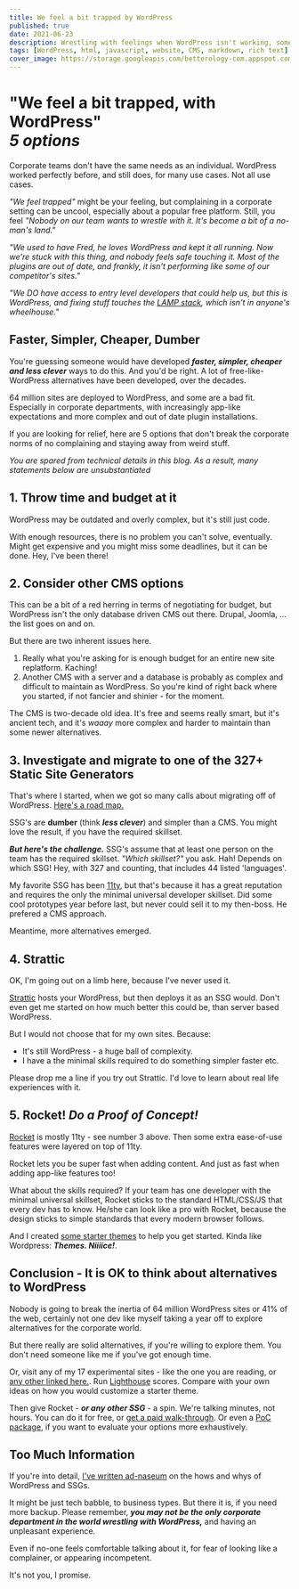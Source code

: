 ```yaml
---
title: We feel a bit trapped by WordPress
published: true
date: 2021-06-23
description: Wrestling with feelings when WordPress isn't working, somehow.
tags: [WordPress, html, javascript, website, CMS, markdown, rich text]
cover_image: https://storage.googleapis.com/betterology-com.appspot.com/images/landscape/500/bulksplash-mihaisurdu-rwvfH28KZO4.jpg
---
```


# "We feel a bit trapped, with WordPress" <br/> _5 options_

Corporate teams don't have the same needs as an individual. WordPress worked perfectly before, and still does, for many use cases. Not all use cases.

_"We feel trapped"_ might be your feeling, but complaining in a corporate setting can be uncool, especially about a popular free platform. Still, you feel _"Nobody on our team wants to wrestle with it. It's become a bit of a no-man's land."_

_"We used to have Fred, he loves WordPress and kept it all running. Now we're stuck with this thing, and nobody feels safe touching it. Most of the plugins are out of date, and frankly, it isn't performing like some of our competitor's sites."_

_"We DO have access to entry level developers that could help us, but this is WordPress, and fixing stuff touches the [LAMP stack](https://en.wikipedia.org/wiki/LAMP_(software_bundle)), which isn't in anyone's wheelhouse."_

## Faster, Simpler, Cheaper, Dumber

You're guessing someone would have developed _**faster, simpler, cheaper and less clever**_ ways to do this. And you'd be right. A lot of free-like-WordPress alternatives have been developed, over the decades.

64 million sites are deployed to WordPress, and some are a bad fit. Especially in corporate departments, with increasingly app-like expectations and more complex and out of date plugin installations.

If you are looking for relief, here are 5 options that don't break the corporate norms of no complaining and staying away from weird stuff.

_You are spared from technical details in this blog. As a result, many statements below are unsubstantiated_

## 1. Throw time and budget at it

WordPress may be outdated and overly complex, but it's still just code.

With enough resources, there is no problem you can't solve, eventually. Might get expensive and you might miss some deadlines, but it can be done. Hey, I've been there!

## 2. Consider other CMS options

This can be a bit of a red herring in terms of negotiating for budget, but WordPress isn't the only database driven CMS out there. Drupal, Joomla, ... the list goes on and on.

But there are two inherent issues here.

1. Really what you're asking for is enough budget for an entire new site replatform. Kaching!
1. Another CMS with a server and a database is probably as complex and difficult to maintain as WordPress. So you're kind of right back where you started, if not fancier and shinier - for the moment.

The CMS is two-decade old idea. It's free and seems really smart, but it's ancient tech, and it's _waaay_ more complex and harder to maintain than some newer alternatives.

## 3. Investigate and migrate to one of the 327+ Static Site Generators

That's where I started, when we got so many calls about migrating off of WordPress. [Here's a road map.](https://jamstack.org/generators/)

SSG's are **dumber** (think _**less clever**_) and simpler than a CMS. You might love the result, if you have the required skillset.

_**But here's the challenge.**_ SSG's assume that at least one person on the team has the required skillset. _"Which skillset?"_ you ask. Hah! Depends on which SSG! Hey, with 327 and counting, that includes 44 listed 'languages'.

My favorite SSG has been [11ty](https://www.11ty.dev/), but that's because it has a great reputation and requires the only the minimal universal developer skillset. Did some cool prototypes year before last, but never could sell it to my then-boss. He prefered a CMS approach.

Meantime, more alternatives emerged.

## 4. Strattic

OK, I'm going out on a limb here, because I've never used it.

[Strattic](https://www.strattic.com/) hosts your WordPress, but then deploys it as an SSG would. Don't even get me started on how much better this could be, than server based WordPress.

But I would not choose that for my own sites. Because:

- It's still WordPress - a huge ball of complexity.
- I have a the minimal skills required to do something simpler faster etc.

Please drop me a line if you try out Strattic. I'd love to learn about real life experiences with it.

## 5. Rocket! _Do a Proof of Concept!_

[Rocket](https://rocket.modern-web.dev/) is mostly 11ty - see number 3 above. Then some extra ease-of-use features were layered on top of 11ty.

Rocket lets you be super fast when adding content. And just as fast when adding app-like features too! 

What about the skills required? If your team has one developer with the minimal universal skillset, Rocket sticks to the standard HTML/CSS/JS that every dev has to know. He/she can look like a pro with Rocket, because the design sticks to simple standards that every modern browser follows.

And I created [some starter themes](https://github.com/petecarapetyan/fins-rocket-themes#readme) to help you get started. Kinda like Wordpress: _**Themes. Niiiice!**_.

## Conclusion - It is OK to think about alternatives to WordPress

Nobody is going to break the inertia of 64 million WordPress sites or 41% of the web, certainly not one dev like myself taking a year off to explore alternatives for the corporate world.

But there really are solid alternatives, if you're willing to explore them. You don't need someone like me if you've got enough time.

Or, visit any of my 17 experimental sites - like the one you are reading, or [any other linked here.](https://github.com/petecarapetyan/fins-rocket-themes#readme). Run [Lighthouse](https://web.dev/measure/) scores. Compare with your own ideas on how you would customize a starter theme.

Then give Rocket - _**or any other SSG**_ - a spin. We're talking minutes, not hours. You can do it for free, or [get a paid walk-through](https://datafundamentals.com/packages/commercial/). Or even a [PoC package](https://datafundamentals.com/packages/), if you want to evaluate your options more exhaustively.

## Too Much Information

If you're into detail, [I've written ad-naseum](/blog/) on the hows and whys of WordPress and SSGs.

It might be just tech babble, to business types. But there it is, if you need more backup. Please remember, _**you may not be the only corporate department in the world wrestling with WordPress,**_ and having an unpleasant experience.

Even if no-one feels comfortable talking about it, for fear of looking like a complainer, or appearing incompetent. 

It's not you, I promise.
